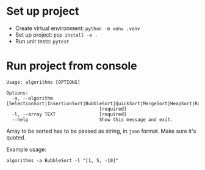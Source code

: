 # Set up project

- Create virtual environment: `python -m venv .venv`
- Set up project: `pip install -e .`
- Run unit tests: `pytest`

# Run project from console

```
Usage: algorithms [OPTIONS]

Options:
  -a, --algorithm [SelectionSort|InsertionSort|BubbleSort|QuickSort|MergeSort|HeapSort|RadixSort]
                                  [required]
  -l, --array TEXT                [required]
  --help                          Show this message and exit.
```

Array to be sorted has to be passed as string, in `json` format. Make sure it's quoted.

Example usage:
```
algorithms -a BubbleSort -l "[1, 5, -10]"
```